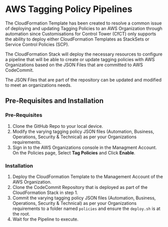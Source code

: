 # AWS Tagging Policy Pipelines

The CloudFormation Template has been created to resolve a common issue of deploying and updating Tagging Policies to an AWS Organization through automation since Customisations for Control Tower (CfCT) only supports the ability to deploy either CloudFormation Templates as StackSets or Service Control Policies (SCP).

The CloudFormation Stack will deploy the necessary resources to configure a pipeline that will be able to create or update tagging policies with AWS Organizations based on the JSON Files that are committed to AWS CodeCommit.

The JSON Files that are part of the repository can be updated and modified to meet an organizations needs.

## Pre-Requisites and Installation

### Pre-Requisites

1.  Clone the GitHub Repo to your local device.
2.  Modify the varying tagging policy JSON files (Automation, Business, Operations, Security & Technical) as per your Organizations requirements.
3.  Sign in to the AWS Organizations console in the Managment Account. On the Policies page, Select **Tag Policies** and Click **Enable**.

### Installation

1.  Deploy the CloudFormation Template to the Management Account of the AWS Organization.
2.  Clone the CodeCommit Repository that is deployed as part of the CloudFormation Stack in step 1.
3.  Commit the varying tagging policy JSON files (Automation, Business, Operations, Security & Technical) as per your Organizations requirements to a folder named `policies` and ensure the `deploy.sh` is at the root.
4.  Wait for the Pipeline to execute.